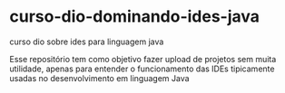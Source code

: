 # curso-dio-dominando-ides-java
curso dio sobre ides para linguagem java

Esse repositório tem como objetivo fazer upload de projetos sem muita utilidade, apenas para entender o funcionamento das IDEs tipicamente usadas no desenvolvimento em linguagem Java
